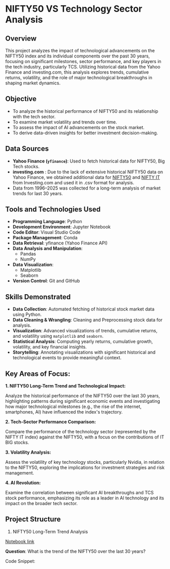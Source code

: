 # NIFTY50 VS Technology Sector Analysis
## Overview
This project analyzes the impact of technological advancements on the NIFTY50 index and its individual components over the past 30 years, focusing on significant milestones, sector performance, and key players in the tech industry, particularly TCS. Utilizing historical data from the Yahoo Finance and investing.com, this analysis explores trends, cumulative returns, volatility, and the role of major technological breakthroughs in shaping market dynamics.

## Objective
 - To analyze the historical performance of NIFTY50 and its relationship with the tech sector.
 - To examine market volatility and trends over time.
 - To assess the impact of AI advancements on the stock market.
 - To derive data-driven insights for better investment decision-making.

## Data Sources
  - **Yahoo Finance (`yfinance`)**: Used to fetch historical data for NIFTY50, 
    Big Tech stocks.
  - **investing.com** : Due to the lack of extensive historical NIFTY50 data on Yahoo Finance, we obtained additional data for [NIFTY50](https://github.com/gautamnakum40/Python_NIFTY50vsTECH_Analysis/blob/master/nifty_data.csv) and [NIFTY IT](https://github.com/gautamnakum40/Python_NIFTY50vsTECH_Analysis/blob/master/Nifty%20IT%20Historical%20Data.csv) from Investing.com and used it in .csv format for analysis.
  - Data from 1996–2025 was collected for a long-term analysis of market trends for last 30 years.

## Tools and Technologies Used
  - **Programming Language**: Python
  - **Development Environment**: Jupyter Notebook
  - **Code Editor**: Visual Studio Code
  - **Package Management**: Conda
  - **Data Retrieval**: yfinance (Yahoo Finance API)
  - **Data Analysis and Manipulation**:
       - Pandas
       - NumPy
  - **Data Visualization**:
       - Matplotlib
       - Seaborn
  - **Version Control**: Git and GitHub

## Skills Demonstrated
   - **Data Collection**: Automated fetching of historical stock market data using 
     Python. 
   - **Data Cleaning & Wrangling**: Cleaning and Preprocessing stock data for analysis.
   - **Visualization**: Advanced visualizations of trends, cumulative returns, and volatility using `matplotlib` and `seaborn`.
   - **Statistical Analysis**: Computing yearly returns, cumulative growth, volatility, and key financial insights.
   - **Storytelling**: Annotating visualizations with significant historical and technological events to provide meaningful context.

## Key Areas of Focus:
**1. NIFTY50 Long-Term Trend and Technological Impact:**

Analyze the historical performance of the NIFTY50 over the last 30 years, highlighting patterns during significant economic events and investigating how major technological milestones (e.g., the rise of the internet, smartphones, AI) have influenced the index's trajectory.

**2. Tech-Sector Performance Comparison:**

Compare the performance of the technology sector (represented by the NIFTY IT index) against the NIFTY50, with a focus on the contributions of IT BIG stocks.

**3. Volatility Analysis:**

Assess the volatility of key technology stocks, particularly Nvidia, in relation to the NIFTY50, exploring the implications for investment strategies and risk management.

**4. AI Revolution:**

Examine the correlation between significant AI breakthroughs and TCS stock performance, emphasizing its role as a leader in AI technology and its impact on the broader tech sector.

## Project Structure
1. NIFTY50 Long-Term Trend Analysis
   
[Notebook link](https://github.com/gautamnakum40/Python_NIFTY50vsTECH_Analysis/blob/master/1.%20Nifty50%20Market%20Trend%20Analysis.ipynb)

**Question**: What is the trend of the NIFTY50 over the last 30 years?

Code Snippet: 






